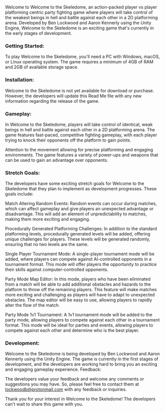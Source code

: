 Welcome to Welcome to the Skeledome, an action-packed player vs player platforming centric party fighting game where players will take control of the weakest beings in hell and battle against each other in a 2D platforming arena. Developed by Ben Lockwood and Aaron Kennerly using the Unity Engine, Welcome to the Skeledome is an exciting game that's currently in the early stages of development.


### Getting Started:
To play Welcome to the Skeledome, you'll need a PC with Windows, macOS, or Linux operating system. The game requires a minimum of 4GB of RAM and 2GB of available storage space.

### Installation:
Welcome to the Skeledome is not yet available for download or purchase. However, the developers will update this Read Me file with any new information regarding the release of the game.

### Gameplay:
In Welcome to the Skeledome, players will take control of identical, weak beings in hell and battle against each other in a 2D platforming arena. The game features fast-paced, competitive fighting gameplay, with each player trying to knock their opponents off the platform to gain points.

Attention to the movement allowing for precise platforming and engaging environments. The game features a variety of power-ups and weapons that can be used to gain an advantage over opponents.

### Stretch Goals:
The developers have some exciting stretch goals for Welcome to the Skeledome that they plan to implement as development progresses. These goals include:

   Match Altering Random Events: Random events can occur during matches, which can affect gameplay and give players an unexpected advantage or disadvantage. This will add an element of unpredictability to matches, making them more exciting and engaging.

   Procedurally Generated Platforming Challenges: In addition to the standard platforming levels, procedurally generated levels will be added, offering unique challenges for players. These levels will be generated randomly, ensuring that no two levels are the same.

   Single Player Tournament Mode: A single-player tournament mode will be added, where players can compete against AI-controlled opponents in a tournament format. This mode will offer players the opportunity to practice their skills against computer-controlled opponents.

   Party Mode Map Editor: In this mode, players who have been eliminated from a match will be able to add additional obstacles and hazards to the platform to throw off the remaining players. This feature will make matches more exciting and challenging as players will have to adapt to unexpected obstacles. The map editor will be easy to use, allowing players to rapidly alter the flow of the match. 
    
   Party Mode 1v1 Tournament: A 1v1 tournament mode will be added to the party mode, allowing players to compete against each other in a tournament format. This mode will be ideal for parties and events, allowing players to compete against each other and determine who is the best player.

### Development:
Welcome to the Skeledome is being developed by Ben Lockwood and Aaron Kennerly using the Unity Engine. The game is currently in the first stages of development, and the developers are working hard to bring you an exciting and engaging gameplay experience.
Feedback:

The developers value your feedback and welcome any comments or suggestions you may have. So, please feel free to contact them at lockwoodb@protonmail.com with any feedback or inquiries.

Thank you for your interest in Welcome to the Skeledome! The developers can't wait to share this game with you.
